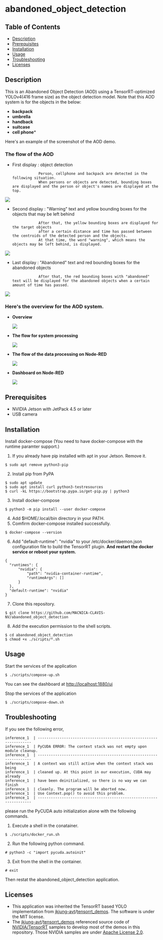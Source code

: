 # abandoned_object_detection

Table of Contents
-----------------
- [Description](#description)
- [Prerequisites](#prerequisites)
- [Installation](#installation)
- [Usage](#usage)
- [Troubleshooting](#troubleshooting)
- [Licenses](#licenses)

Description
-----------
This is an Abandoned Object Detection (AOD) using a TensorRT-optimized YOLOv4(416 frame size) as the object detection model.
Note that this AOD system is for the objects in the below:
- **backpack**
- **umbrella**
- **handback**
- **suitcase**
- **cell phone***

Here's an example of the screenshot of the AOD demo.

### The flow of the AOD

- First display : object detection

                  Person, cellphone and backpack are detected in the following situation.
                  When persons or objects are detected, bounding boxes are displayed and the person or object's names are displayed at the top.                  

<img src="https://github.com/MACNICA-CLAVIS-NV/abandoned_object_detection/blob/master/pictures/ObjectDetection_backpack_cellphone_person.png">

- Second display : "Warning" text and yellow bounding boxes for the objects that may be left behind

                  After that, the yellow bounding boxes are displayed for the target objects 
                  after a certain distance and time has passed between the centroids of the detected person and the objects.
                  At that time, the word "warning", which means the objects may be left behind, is displayed.

<img src="https://github.com/MACNICA-CLAVIS-NV/abandoned_object_detection/blob/master/pictures/warning_backpack_cellphone.png">

- Last display : "Abandoned" text and red bounding boxes for the abandoned objects 

                  After that, the red bounding boxes with "abandoned" text will be displayed for the abandoned objects when a certain amount of time has passed.

<img src="https://github.com/MACNICA-CLAVIS-NV/abandoned_object_detection/blob/master/pictures/abandoned_backpack_cellphone.png">


### Here's the overview for the AOD system.

- **Overview**
  
  <img src="https://github.com/MACNICA-CLAVIS-NV/abandoned_object_detection/blob/master/pictures/the%20overview%20for%20the%20system.png">
  
- **The flow for system processing**
  
  <img src="https://github.com/MACNICA-CLAVIS-NV/abandoned_object_detection/blob/master/pictures/the%20flow%20for%20the%20system_English.png">
  
- **The flow of the data processing on Node-RED**

  <img src="https://github.com/MACNICA-CLAVIS-NV/abandoned_object_detection/blob/master/pictures/flow_Node-RED.png">
  
- **Dashboard on Node-RED**

  <img src="https://github.com/MACNICA-CLAVIS-NV/abandoned_object_detection/blob/master/pictures/Dashboard_backpack_suitcase_cellphone_umbrella.png">


Prerequisites
-------------

- NVIDIA Jetson with JetPack 4.5 or later
- USB camera

Installation
------------

Install docker-compose (You need to have docker-compose with the runtime paramter support.)
1. If you already have pip installed with apt in your Jetson. Remove it.
  ```
  $ sudo apt remove python3-pip
  ```
2. Install pip from PyPA
  ```
  $ sudo apt update
  $ sudo apt install curl python3-testresources
  $ curl -kL https://bootstrap.pypa.io/get-pip.py | python3
  ```
3. Install docker-compose
  ```
  $ python3 -m pip install --user docker-compose
  ```
4. Add $HOME/.local/bin directory in your PATH.
5. Comfirm docker-compose installed successfully.
  ```
  $ docker-compose --version
  ```
6. Add "default-runtime": "nvidia" to your /etc/docker/daemon.json configuration file to build the TensorRT plugin. **And restart the docker service or reboot your system.**
  ```
{
    "runtimes": {
        "nvidia": {
            "path": "nvidia-container-runtime",
            "runtimeArgs": []
        }
    },
    "default-runtime": "nvidia"
}
  ```
7. Clone this repository.
  ```
  $ git clone https://github.com/MACNICA-CLAVIS-NV/abandoned_object_detection
  ```
8. Add the execution permission to the shell scripts.
  ```
  $ cd abandoned_object_detection
  $ chmod +x ./scripts/*.sh
  ```

Usage
-----

Start the services of the application
```
$ ./scripts/compose-up.sh
```
You can see the dashboard at [http://localhost:1880/ui](http://localhost:1880/ui)

Stop the services of the application
```
$ ./scripts/compose-down.sh
```

Troubleshooting
---------------
If you see the following error,
```
inference_1  | -------------------------------------------------------------------
inference_1  | PyCUDA ERROR: The context stack was not empty upon module cleanup.
inference_1  | -------------------------------------------------------------------
inference_1  | A context was still active when the context stack was being
inference_1  | cleaned up. At this point in our execution, CUDA may already
inference_1  | have been deinitialized, so there is no way we can finish
inference_1  | cleanly. The program will be aborted now.
inference_1  | Use Context.pop() to avoid this problem.
inference_1  | -------------------------------------------------------------------
```
please run the PyCUDA auto initialization alone with the following commands.

1. Execute a shell in the conatainer.
```
$ ./scripts/docker_run.sh 
```
2. Run the following python command.
```
# python3 -c "import pycuda.autoinit"
```
3. Exit from the shell in the container.
```
# exit
```

Then restat the abandoned_object_detection application.

Licenses
--------

- This application was inherited the TensorRT based YOLO implementation from [jkjung-avt](https://github.com/jkjung-avt)/[tensorrt_demos](https://github.com/jkjung-avt/tensorrt_demos). The software is under the MIT license.
- The [jkjung-avt](https://github.com/jkjung-avt)/[tensorrt_demos](https://github.com/jkjung-avt/tensorrt_demos) referenced source code of [NVIDIA/TensorRT](https://github.com/NVIDIA/TensorRT) samples to develop most of the demos in this repository.  Those NVIDIA samples are under [Apache License 2.0](https://github.com/NVIDIA/TensorRT/blob/master/LICENSE).
